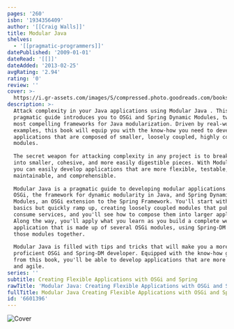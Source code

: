 ```yaml
---
pages: '260'
isbn: '1934356409'
author: '[[Craig Walls]]'
title: Modular Java
shelves:
  - '[[pragmatic-programmers]]'
datePublished: '2009-01-01'
dateRead: '[[]]'
dateAdded: '2013-02-25'
avgRating: '2.94'
rating: '0'
review: ''
cover: >-
  https://i.gr-assets.com/images/S/compressed.photo.goodreads.com/books/1348528380l/6601396.jpg
description: >-
  Attack complexity in your Java applications using Modular Java . This
  pragmatic guide introduces you to OSGi and Spring Dynamic Modules, two of the
  most compelling frameworks for Java modularization. Driven by real-world
  examples, this book will equip you with the know-how you need to develop Java
  applications that are composed of smaller, loosely coupled, highly cohesive
  modules.  
    
  The secret weapon for attacking complexity in any project is to break it down
  into smaller, cohesive, and more easily digestible pieces. With Modular Java ,
  you can easily develop applications that are more flexible, testable,
  maintainable, and comprehensible.  
    
  Modular Java is a pragmatic guide to developing modular applications using
  OSGi, the framework for dynamic modularity in Java, and Spring Dynamic
  Modules, an OSGi extension to the Spring Framework. You'll start with the
  basics but quickly ramp up, creating loosely coupled modules that publish and
  consume services, and you'll see how to compose them into larger applications.
  Along the way, you'll apply what you learn as you build a complete web
  application that is made up of several OSGi modules, using Spring-DM to wire
  those modules together.  
    
  Modular Java is filled with tips and tricks that will make you a more
  proficient OSGi and Spring-DM developer. Equipped with the know-how gained
  from this book, you'll be able to develop applications that are more robust
  and agile.
series: ''
subtitle: Creating Flexible Applications with OSGi and Spring
rawTitle: 'Modular Java: Creating Flexible Applications with OSGi and Spring'
fullTitle: Modular Java Creating Flexible Applications with OSGi and Spring
id: '6601396'
---
```

![Cover](https:&#x2F;&#x2F;i.gr-assets.com&#x2F;images&#x2F;S&#x2F;compressed.photo.goodreads.com&#x2F;books&#x2F;1348528380l&#x2F;6601396.jpg)
